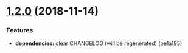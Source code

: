 # [1.2.0](https://github.com/bootstrap-styled/provider/compare/v1.1.6...v1.2.0) (2018-11-14)


### Features

* **dependencies:** clear CHANGELOG (will be regenerated) ([be1a195](https://github.com/bootstrap-styled/provider/commit/be1a195))
